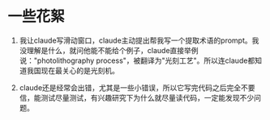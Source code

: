 # 一些花絮

1. 我让claude写滑动窗口，claude主动提出帮我写一个提取术语的prompt。我没理解是什么，就问他能不能给个例子，claude直接举例说："photolithography process"，被翻译为"光刻工艺"。所以连claude都知道我国现在最关心的是光刻机。

2. claude还是经常会出错，尤其是一些小错误，所以它写完代码之后完全不要信，能测试尽量测试，有兴趣研究下为什么就尽量读代码，一定能发现不少问题。